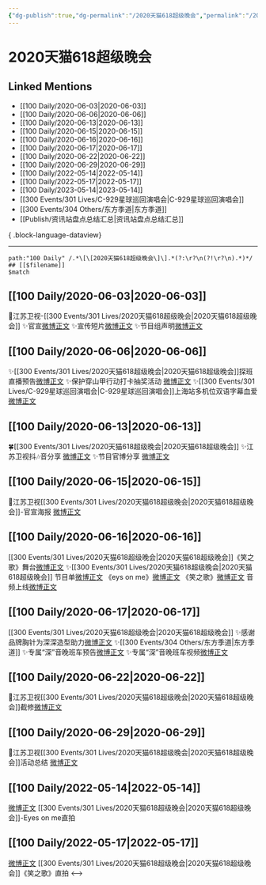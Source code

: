 ```yaml
---
{"dg-publish":true,"dg-permalink":"/2020天猫618超级晚会","permalink":"/2020天猫618超级晚会/","created":"2022-12-04T16:52:50.000+08:00","updated":"2023-04-10T16:03:52.000+08:00"}
---
```


# 2020天猫618超级晚会

## Linked Mentions
- [[100 Daily/2020-06-03\|2020-06-03]]
- [[100 Daily/2020-06-06\|2020-06-06]]
- [[100 Daily/2020-06-13\|2020-06-13]]
- [[100 Daily/2020-06-15\|2020-06-15]]
- [[100 Daily/2020-06-16\|2020-06-16]]
- [[100 Daily/2020-06-17\|2020-06-17]]
- [[100 Daily/2020-06-22\|2020-06-22]]
- [[100 Daily/2020-06-29\|2020-06-29]]
- [[100 Daily/2022-05-14\|2022-05-14]]
- [[100 Daily/2022-05-17\|2022-05-17]]
- [[100 Daily/2023-05-14\|2023-05-14]]
- [[300 Events/301 Lives/C-929星球巡回演唱会\|C-929星球巡回演唱会]]
- [[300 Events/304 Others/东方季道\|东方季道]]
- [[Publish/资讯站盘点总结汇总\|资讯站盘点总结汇总]]

{ .block-language-dataview}

---

```expander
path:"100 Daily" /.*\[\[2020天猫618超级晚会\]\].*(?:\r?\n(?!\r?\n).*)*/
## [[$filename]]
$match
```
## [[100 Daily/2020-06-03\|2020-06-03]]
🌸江苏卫视-[[300 Events/301 Lives/2020天猫618超级晚会\|2020天猫618超级晚会]]
✨官宣[微博正文](https://m.weibo.cn/6466290670/4511735430321172)
✨宣传短片[微博正文](https://m.weibo.cn/6466290670/4511823472863706)
✨节目组声明[微博正文](https://m.weibo.cn/6466290670/4511858717063418)
## [[100 Daily/2020-06-06\|2020-06-06]]
✨[[300 Events/301 Lives/2020天猫618超级晚会\|2020天猫618超级晚会]]探班直播预告[微博正文](https://m.weibo.cn/6466290670/4512964638261866)
✨保护穿山甲行动打卡抽奖活动 [微博正文](https://m.weibo.cn/6466290670/4512747004600576)
✨[[300 Events/301 Lives/C-929星球巡回演唱会\|C-929星球巡回演唱会]]上海站多机位双语字幕血爱
[微博正文](https://m.weibo.cn/6466290670/4512786530924073)
## [[100 Daily/2020-06-13\|2020-06-13]]
🍀[[300 Events/301 Lives/2020天猫618超级晚会\|2020天猫618超级晚会]]
✨江苏卫视抖🎶音分享 [微博正文](https://m.weibo.cn/6466290670/4515425726235575)
✨节目官博分享 [微博正文](https://m.weibo.cn/6466290670/4515440250483636)

## [[100 Daily/2020-06-15\|2020-06-15]]
🌱江苏卫视[[300 Events/301 Lives/2020天猫618超级晚会\|2020天猫618超级晚会]]-官宣海报 [微博正文](https://m.weibo.cn/6466290670/4516037599166042)
## [[100 Daily/2020-06-16\|2020-06-16]]
[[300 Events/301 Lives/2020天猫618超级晚会\|2020天猫618超级晚会]]《笑之歌》舞台[微博正文](https://m.weibo.cn/6466290670/4516569797738265)
✨[[300 Events/301 Lives/2020天猫618超级晚会\|2020天猫618超级晚会]]
节目单[微博正文](https://m.weibo.cn/6466290670/4516384333793816)
《eys on me》[微博正文](https://m.weibo.cn/6466290670/4516537438762118)
《笑之歌》[微博正文](https://m.weibo.cn/6466290670/4516537887485786)
音频上线[微博正文](https://m.weibo.cn/6466290670/4516597299274473)
## [[100 Daily/2020-06-17\|2020-06-17]]
[[300 Events/301 Lives/2020天猫618超级晚会\|2020天猫618超级晚会]]
✨感谢品牌胸针为深深造型助力[微博正文](https://m.weibo.cn/6466290670/4516811452665764)
✨[[300 Events/304 Others/东方季道\|东方季道]]
✨专属“深”音晚班车预告[微博正文](https://m.weibo.cn/6466290670/4516897028327996)
✨专属“深”音晚班车视频[微博正文](https://m.weibo.cn/6466290670/4516933654262153)

## [[100 Daily/2020-06-22\|2020-06-22]]
🌟江苏卫视[[300 Events/301 Lives/2020天猫618超级晚会\|2020天猫618超级晚会]]截修[微博正文](https://m.weibo.cn/6466290670/4518654991944473)
## [[100 Daily/2020-06-29\|2020-06-29]]
🌸江苏卫视[[300 Events/301 Lives/2020天猫618超级晚会\|2020天猫618超级晚会]]活动总结 [微博正文](https://m.weibo.cn/6466290670/4521276230018288)
## [[100 Daily/2022-05-14\|2022-05-14]]
[微博正文](https://m.weibo.cn/7760763321/4769062020189432) [[300 Events/301 Lives/2020天猫618超级晚会\|2020天猫618超级晚会]]-Eyes on me直拍
## [[100 Daily/2022-05-17\|2022-05-17]]
[微博正文](https://m.weibo.cn/7760763321/4770128836954801) [[300 Events/301 Lives/2020天猫618超级晚会\|2020天猫618超级晚会]]《笑之歌》直拍
<-->